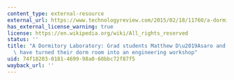 ```yaml
---
content_type: external-resource
external_url: https://www.technologyreview.com/2015/02/18/11760/a-dormitory-laboratory/
has_external_license_warning: true
license: https://en.wikipedia.org/wiki/All_rights_reserved
status: ''
title: "A Dormitory Laboratory: Grad students Matthew D\u2019Asaro and Mark Chilenski\
  \ have turned their dorm room into an engineering workshop"
uid: 74f18203-0181-4699-98a0-60bbc72f87f5
wayback_url: ''
---
```

